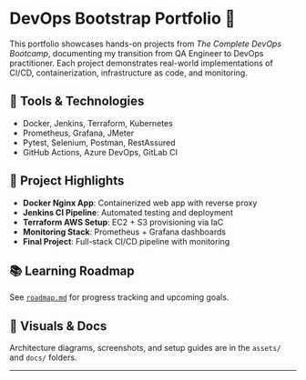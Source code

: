 # DevOps Bootstrap Portfolio 🚀

This portfolio showcases hands-on projects from *The Complete DevOps Bootcamp*, documenting my transition from QA Engineer to DevOps practitioner. Each project demonstrates real-world implementations of CI/CD, containerization, infrastructure as code, and monitoring.

## 🔧 Tools & Technologies
- Docker, Jenkins, Terraform, Kubernetes
- Prometheus, Grafana, JMeter
- Pytest, Selenium, Postman, RestAssured
- GitHub Actions, Azure DevOps, GitLab CI

## 📁 Project Highlights
- **Docker Nginx App**: Containerized web app with reverse proxy
- **Jenkins CI Pipeline**: Automated testing and deployment
- **Terraform AWS Setup**: EC2 + S3 provisioning via IaC
- **Monitoring Stack**: Prometheus + Grafana dashboards
- **Final Project**: Full-stack CI/CD pipeline with monitoring

## 📚 Learning Roadmap
See [`roadmap.md`](roadmap.md) for progress tracking and upcoming goals.

## 📸 Visuals & Docs
Architecture diagrams, screenshots, and setup guides are in the `assets/` and `docs/` folders.

---
